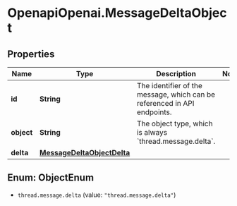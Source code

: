 # OpenapiOpenai.MessageDeltaObject

## Properties

Name | Type | Description | Notes
------------ | ------------- | ------------- | -------------
**id** | **String** | The identifier of the message, which can be referenced in API endpoints. | 
**object** | **String** | The object type, which is always &#x60;thread.message.delta&#x60;. | 
**delta** | [**MessageDeltaObjectDelta**](MessageDeltaObjectDelta.md) |  | 



## Enum: ObjectEnum


* `thread.message.delta` (value: `"thread.message.delta"`)




